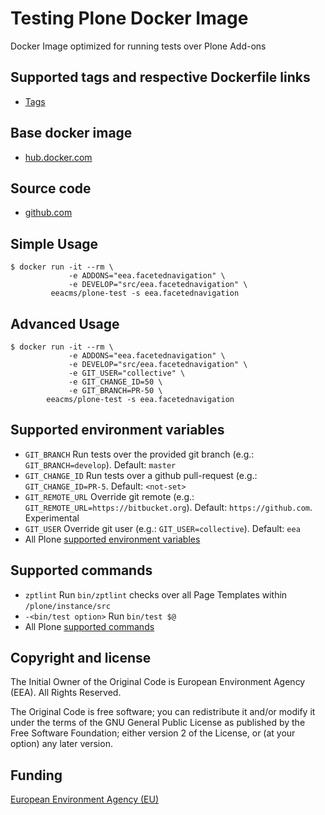 # Testing Plone Docker Image

Docker Image optimized for running tests over Plone Add-ons


## Supported tags and respective Dockerfile links

  - [Tags](https://hub.docker.com/r/eeacms/plone-test/tags/)


## Base docker image

 - [hub.docker.com](https://hub.docker.com/r/eeacms/plone-test/)


## Source code

  - [github.com](http://github.com/eea/eea.docker.plone-test)


## Simple Usage

    $ docker run -it --rm \
                 -e ADDONS="eea.facetednavigation" \
                 -e DEVELOP="src/eea.facetednavigation" \
             eeacms/plone-test -s eea.facetednavigation


## Advanced Usage

    $ docker run -it --rm \
                 -e ADDONS="eea.facetednavigation" \
                 -e DEVELOP="src/eea.facetednavigation" \
                 -e GIT_USER="collective" \
                 -e GIT_CHANGE_ID=50 \
                 -e GIT_BRANCH=PR-50 \
            eeacms/plone-test -s eea.facetednavigation


## Supported environment variables

* `GIT_BRANCH` Run tests over the provided git branch (e.g.: `GIT_BRANCH=develop`). Default: `master`
* `GIT_CHANGE_ID` Run tests over a github pull-request (e.g.: `GIT_CHANGE_ID=PR-5`. Default: `<not-set>`
* `GIT_REMOTE_URL` Override git remote (e.g.: `GIT_REMOTE_URL=https://bitbucket.org`). Default: `https://github.com`. Experimental
* `GIT_USER` Override git user (e.g.: `GIT_USER=collective`). Default: `eea`
* All Plone [supported environment variables](https://github.com/plone/plone.docker#supported-environment-variables)


## Supported commands

* `zptlint` Run `bin/zptlint` checks over all Page Templates within `/plone/instance/src`
* `-<bin/test option>` Run `bin/test $@`
* All Plone [supported commands](https://github.com/plone/plone.docker#usage)


## Copyright and license

The Initial Owner of the Original Code is European Environment Agency (EEA).
All Rights Reserved.

The Original Code is free software;
you can redistribute it and/or modify it under the terms of the GNU
General Public License as published by the Free Software Foundation;
either version 2 of the License, or (at your option) any later
version.

## Funding

[European Environment Agency (EU)](http://eea.europa.eu)

